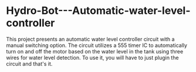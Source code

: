 # Hydro-Bot---Automatic-water-level-controller
This project presents an automatic water level controller circuit with a manual switching option. The circuit utilizes a 555 timer IC to automatically turn on and off the motor based on the water level in the tank using three wires for water level detection. To use it, you will have to just plugin the circuit and that's it.
